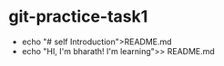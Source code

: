 # git-practice-task1
+ echo "# self Introduction">README.md
+ echo "HI, I'm bharath! I'm learning">> README.md
